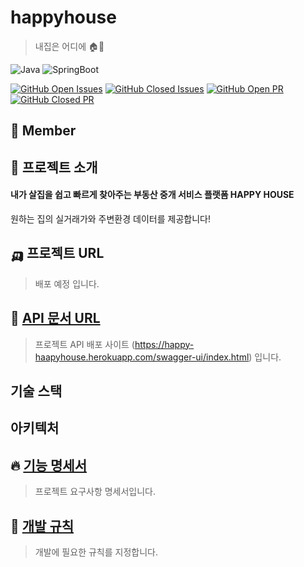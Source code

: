 # happyhouse
> 내집은 어디에 🏠🔎
<!-- ![banner](https://user-images.githubusercontent.com/38778829/99610310-e99e0980-2a54-11eb-9ecf-a928d5a836f7.jpg) -->

![Java](https://img.shields.io/badge/Java-11-007396?style=flat-square) ![SpringBoot](https://img.shields.io/badge/Spring-2.6.9-6DB33F?style=flat-square&logo=Spring&logoColor=white)

[![GitHub Open Issues](https://img.shields.io/github/issues-raw/hoa0217/happyhouse?style=flat-square&color=green)](https://github.com/hoa0217/happyhouse/issues) [![GitHub Closed Issues](https://img.shields.io/github/issues-closed-raw/hoa0217/happyhouse?style=flat-square&color=red)](https://github.com/hoa0217/happyhouse/issues) [![GitHub Open PR](https://img.shields.io/github/issues-pr-raw/hoa0217/happyhouse?style=flat-square&color=green)](https://github.com/hoa0217/happyhouse/issues) [![GitHub Closed PR](https://img.shields.io/github/issues-pr-raw/hoa0217/happyhouse?style=flat-square&color=red)](https://github.com/hoa0217/happyhouse/issues)

## 👬 Member

## 📌 프로젝트 소개
#### 내가 살집을 쉽고 빠르게 찾아주는 부동산 중개 서비스 플랫폼 HAPPY HOUSE
원하는 집의 실거래가와 주변환경 데이터를 제공합니다!

## 🛺 프로젝트 URL
> 배포 예정 입니다.
 
## 🎯 [API 문서 URL](https://happy-haapyhouse.herokuapp.com/swagger-ui/index.html)
> 프로젝트 API 배포 사이트 (https://happy-haapyhouse.herokuapp.com/swagger-ui/index.html) 입니다.

## 기술 스택

## 아키텍처

## 🔥 [기능 명세서](https://futuristic-iodine-84f.notion.site/c89aa776dc064e7e90a5731efb8e6ca0)
> 프로젝트 요구사항 명세서입니다.

## 📖 [개발 규칙](https://futuristic-iodine-84f.notion.site/1917e92cc8854c24874fa04e9c4bbe77)
> 개발에 필요한 규칙를 지정합니다.
